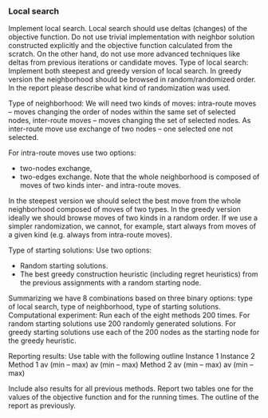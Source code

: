 ### Local search

Implement local search. Local search should use deltas (changes) of the objective function. Do not use trivial implementation with neighbor solution constructed explicitly and the objective function calculated from the scratch. On the other hand, do not use more advanced techniques like deltas from previous iterations or candidate moves.
Type of local search: Implement both steepest and greedy version of local search. In greedy version the neighborhood should be browsed in random/randomized order. In the report please describe what kind of randomization was used.


Type of neighborhood: We will need two kinds of moves: intra-route moves – moves changing the order of nodes within the same set of selected nodes, inter-route moves – moves changing the set of selected nodes. As inter-route move use exchange of two nodes – one selected one not selected. 

For intra-route moves use two options:
* two-nodes exchange,
* two-edges exchange.
Note that the whole neighborhood is composed of moves of two kinds inter- and intra-route moves.

In the steepest version we should select the best move from the whole neighborhood composed of moves of two types. In the greedy version ideally we should browse moves of two kinds in a random order. If we use a simpler randomization, we cannot, for example, start always from moves of a given kind (e.g. always from intra-route moves).

Type of starting solutions: Use two options:
* Random starting solutions.
* The best greedy construction heuristic (including regret heuristics) from the previous
assignments with a random starting node.

Summarizing we have 8 combinations based on three binary options: type of local search, type of neighborhood, type of starting solutions.
Computational experiment: Run each of the eight methods 200 times. For random starting solutions use 200 randomly generated solutions. For greedy starting solutions use each of the 200 nodes as the starting node for the greedy heuristic.

Reporting results: Use table with the following outline
Instance 1 Instance 2
Method 1 av (min – max) av (min – max)
Method 2 av (min – max) av (min – max)


Include also results for all previous methods.
Report two tables one for the values of the objective function and for the running times.
The outline of the report as previously.
